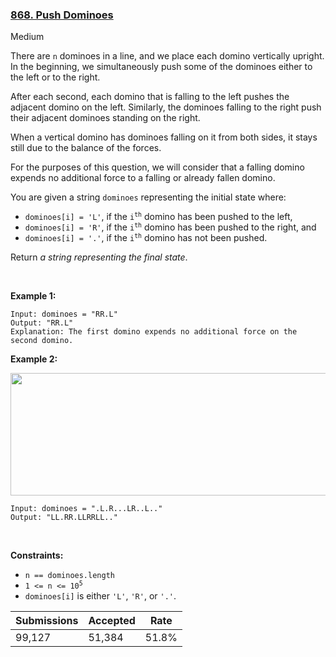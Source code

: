 ### [868. Push Dominoes](https://leetcode.com/problems/push-dominoes)

Medium

There are `` n `` dominoes in a line, and we place each domino vertically upright. In the beginning, we simultaneously push some of the dominoes either to the left or to the right.

After each second, each domino that is falling to the left pushes the adjacent domino on the left. Similarly, the dominoes falling to the right push their adjacent dominoes standing on the right.

When a vertical domino has dominoes falling on it from both sides, it stays still due to the balance of the forces.

For the purposes of this question, we will consider that a falling domino expends no additional force to a falling or already fallen domino.

You are given a string `` dominoes `` representing the initial state where:

*   `` dominoes[i] = 'L' ``, if the <code>i<sup>th</sup></code> domino has been pushed to the left,
*   `` dominoes[i] = 'R' ``, if the <code>i<sup>th</sup></code> domino has been pushed to the right, and
*   `` dominoes[i] = '.' ``, if the <code>i<sup>th</sup></code> domino has not been pushed.

Return _a string representing the final state_.

 

__Example 1:__

```
Input: dominoes = "RR.L"
Output: "RR.L"
Explanation: The first domino expends no additional force on the second domino.
```

__Example 2:__

<img alt="" src="https://s3-lc-upload.s3.amazonaws.com/uploads/2018/05/18/domino.png" style="height: 196px; width: 512px;"/>

```
Input: dominoes = ".L.R...LR..L.."
Output: "LL.RR.LLRRLL.."
```

 

__Constraints:__

*   `` n == dominoes.length ``
*   <code>1 <= n <= 10<sup>5</sup></code>
*   `` dominoes[i] `` is either `` 'L' ``, `` 'R' ``, or `` '.' ``.

| Submissions    | Accepted     | Rate   |
| -------------- | ------------ | ------ |
| 99,127 | 51,384 | 51.8% |